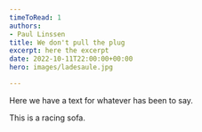 ```yaml
---
timeToRead: 1
authors:
- Paul Linssen
title: We don't pull the plug
excerpt: here the excerpt
date: 2022-10-11T22:00:00+00:00
hero: images/ladesaule.jpg

---
```

Here we have a text for whatever has been to say.

This is a racing sofa.